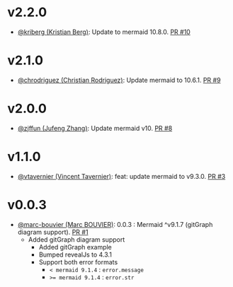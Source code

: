 # v2.2.0

- [@kriberg (Kristian Berg)](https://github.com/kriberg): Update to mermaid 10.8.0. [PR #10](https://github.com/zjffun/reveal.js-mermaid-plugin/pull/10)

# v2.1.0

- [@chrodriguez (Christian Rodriguez)](https://github.com/chrodriguez): Update mermaid to 10.6.1. [PR #9](https://github.com/zjffun/reveal.js-mermaid-plugin/pull/9)

# v2.0.0

- [@zjffun (Jufeng Zhang)](https://github.com/zjffun): Update mermaid v10. [PR #8](https://github.com/zjffun/reveal.js-mermaid-plugin/pull/8)

# v1.1.0

- [@vtavernier (Vincent Tavernier)](https://github.com/vtavernier): feat: update mermaid to v9.3.0. [PR #3](https://github.com/zjffun/reveal.js-mermaid-plugin/pull/3)

# v0.0.3

- [@marc-bouvier (Marc BOUVIER)](https://github.com/marc-bouvier): 0.0.3 : Mermaid ^v9.1.7 (gitGraph diagram support). [PR #1](https://github.com/zjffun/reveal.js-mermaid-plugin/pull/1)
  - Added gitGraph diagram support
    - Added gitGraph example
    - Bumped revealJs to 4.3.1
    - Support both error formats
      - `< mermaid 9.1.4` : `error.message`
      - `>= mermaid 9.1.4` : `error.str`
